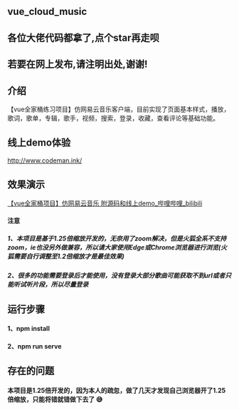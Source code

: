 ## vue_cloud_music


## 各位大佬代码都拿了,点个star再走呗

## 若要在网上发布,请注明出处,谢谢!


## 介绍

【vue全家桶练习项目】仿网易云音乐客户端，目前实现了页面基本样式，播放，歌词，歌单，专辑，歌手，视频，搜索，登录，收藏，查看评论等基础功能。


## 线上demo体验

http://www.codeman.ink/


## 效果演示

[【vue全家桶项目】仿网易云音乐 附源码和线上demo_哔哩哔哩_bilibili](https://www.bilibili.com/video/BV1Sy4y1g75D)


#### 注意

##### 1、本项目是基于1.25倍缩放开发的，无奈用了zoom解决，但是火狐全系不支持zoom，ie也没另外做兼容，所以请大家使用Edge或Chrome浏览器进行浏览(火狐需要自行调整至1.2倍缩放才是最佳效果)

##### 2、很多的功能需要登录后才能使用，没有登录大部分歌曲可能获取不到url或者只能听试听片段，所以尽量登录


## 运行步骤

#### 1、npm install

#### 2、npm run serve


## 存在的问题

#### 本项目是1.25倍开发的，因为本人的疏忽，做了几天才发现自己浏览器开了1.25倍缩放，只能将错就错做下去了 :sweat_smile: 
